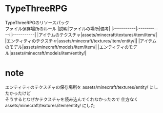 # TypeThreeRPG
TypeThreeRPGのリソースパック
<br>
ファイル保存場所のルール
|説明|ファイルの場所|備考|
|:-----------|:------------:|:-----------|
|アイテムのテクスチャ|assets/minecraft/textures/item/item/|
|エンティティのテクスチャ|assets/minecraft/textures/item/entity/||
|アイテムのモデル|assets/minecraft/models/item/item/|
|エンティティのモデル|assets/minecraft/models/item/entity/|


# note
エンティティのテクスチャの保存場所を assets/minecraft/textures/entity/ にしたかったけど
<br>
そうするとなぜかテクスチャを読み込んでくれなかったので 仕方なく assets/minecraft/textures/item/entity/ にした
